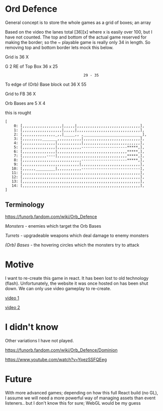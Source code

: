 # Ord Defence 

General concept is to store the whole games as a grid of boxes; an array 

Based on the video the lanes total  [36][x] where x is easily over 100, but
I have not counted. The top and bottom of the actual game reserved for 
making the border; so the ~ playable game is really only 34 in length. 
So removing top and bottom border lets mock this below.



Grid is                          36 X 

G 2 RE of Top Box                36  x  25

                                        29 - 35        
                                
To edge of (Orb) Base block out   36 X 55 



Grid to FB                       36 X 

Orb Bases are                     5 X 4






this is rought
```
[
    0: [,,,,,,,,,,,,,,,,,,|,,,,,|,,,,,,,,,,,,,,,,,,,,,,,,,,,,,],
    1: [,,,,,,,,,,,,,,,,,,|,,,,,|,,,,,,,,,,,,,,,,,,,,,,,,,,,,,],
    2: [,,,,,,,,,,,,,,,_,,|_____,, ,___________________________],
    3: [,,,,,,,,,_______,,,,,,,,,,,|,,,,,,,,,,,,,,,,,,,,,,,,,,],
    4: [,,,,,,,,,,,,,,,|,,,,,,,,,,,|,,,,,,,,,,,,,,,,,,,,,,,,,,],
    5: [,,,,,,,,,,,,,,,|,,,,,,,,,,,---------------------*****,],
    6: [,,,,,,,,,,,,,,,|,,,,,,,,,,,,,,,,,,,,,,,,,,,,,,,,*****,],
    7: [,,,,,,,,,,,----|,,,,,,,,,,,,,,,,,,,,,,,,,,,,,,,,*****,],
    8: [,,,,,,,,,,,,,,,,,,,,,,,,,,,---------------------*****,],
    9: [,,,,,,,,,,,,,,,,,,,,,,,,,,|,,,,,,,,,,,,,,,,,,,,,,,,,,,],
   10: [,,,,,,_________|,,,,,,,,,,,---------------------------],
   11: [,,,,,,,,,,,,,,,,,,,,,,,,,,,,,,,,,,,,,,,,,,,,,,,,,,,,,,],
   12: [,,,,,,,,,,,,,,,,,,,,,,,,,,,,,,,,,,,,,,,,,,,,,,,,,,,,,,],
   13: [,,,,,,,,,,,,,,,,,,,,,,,,,,,,,,,,,,,,,,,,,,,,,,,,,,,,,,],
   14: [,,,,,,,,,,,,,,,,,,,,,,,,,,,,,,,,,,,,,,,,,,,,,,,,,,,,,,],
]
```

## Terminology 

https://funorb.fandom.com/wiki/Orb_Defence

*Monsters -* enemies which target the Orb Bases

*Turrets -* upgradeable weapons which deal damage to enemy monsters

*(Orb) Bases -* the hovering circles which the monsters try to attack 

# Motive 

I want to re-create this game in react. It has been lost to old technology (flash). 
Unfortunately, the website it was once hosted on has been shut down. We can only use video gameplay to re-create.

[video 1](https://www.youtube.com/watch?v=Jlh_QO3F7FQ)

[video 2](https://www.youtube.com/watch?v=w9h1r4rKfsk)


# I didn't know 

Other variations I have not played.

https://funorb.fandom.com/wiki/Orb_Defence/Dominion

https://www.youtube.com/watch?v=YpezSSFQEeg


# Future 
With more advanced games; depending on how this full React build (no GL),
I assume we will need a more powerful way of managing assets than event listeners..
but I don't know this for sure; WebGL would be my guess
